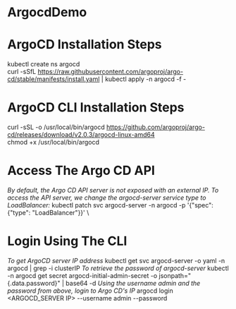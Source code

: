 # ArgocdDemo

# ArgoCD Installation Steps
kubectl create ns argocd \
curl -sSfL https://raw.githubusercontent.com/argoproj/argo-cd/stable/manifests/install.yaml | kubectl apply -n argocd -f -

# ArgoCD CLI Installation Steps
curl -sSL -o /usr/local/bin/argocd https://github.com/argoproj/argo-cd/releases/download/v2.0.3/argocd-linux-amd64 \
chmod +x /usr/local/bin/argocd 

# Access The Argo CD API 
*By default, the Argo CD API server is not exposed with an external IP. To access the API server, we change the argocd-server service type to LoadBalancer:*
kubectl patch svc argocd-server -n argocd -p '{"spec": {"type": "LoadBalancer"}}' \

# Login Using The CLI
*To get ArgoCD server IP address*
kubectl get svc argocd-server -o yaml -n argocd | grep -i clusterIP
*To retrieve the password of argocd-server*
kubectl -n argocd get secret argocd-initial-admin-secret -o jsonpath="{.data.password}" | base64 -d
*Using the username admin and the password from above, login to Argo CD's IP*
argocd login <ARGOCD_SERVER IP> --username admin --password <password>
 

